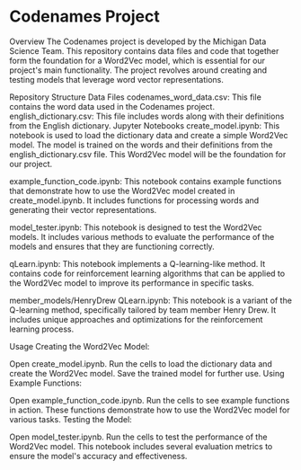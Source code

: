 # Codenames Project
Overview
The Codenames project is developed by the Michigan Data Science Team. This repository contains data files and code that together form the foundation for a Word2Vec model, which is essential for our project's main functionality. The project revolves around creating and testing models that leverage word vector representations.

Repository Structure
Data Files
codenames_word_data.csv: This file contains the word data used in the Codenames project.
english_dictionary.csv: This file includes words along with their definitions from the English dictionary.
Jupyter Notebooks
create_model.ipynb: This notebook is used to load the dictionary data and create a simple Word2Vec model. The model is trained on the words and their definitions from the english_dictionary.csv file. This Word2Vec model will be the foundation for our project.

example_function_code.ipynb: This notebook contains example functions that demonstrate how to use the Word2Vec model created in create_model.ipynb. It includes functions for processing words and generating their vector representations.

model_tester.ipynb: This notebook is designed to test the Word2Vec models. It includes various methods to evaluate the performance of the models and ensures that they are functioning correctly.

qLearn.ipynb: This notebook implements a Q-learning-like method. It contains code for reinforcement learning algorithms that can be applied to the Word2Vec model to improve its performance in specific tasks.

member_models/HenryDrew QLearn.ipynb: This notebook is a variant of the Q-learning method, specifically tailored by team member Henry Drew. It includes unique approaches and optimizations for the reinforcement learning process.

Usage
Creating the Word2Vec Model:

Open create_model.ipynb.
Run the cells to load the dictionary data and create the Word2Vec model.
Save the trained model for further use.
Using Example Functions:

Open example_function_code.ipynb.
Run the cells to see example functions in action. These functions demonstrate how to use the Word2Vec model for various tasks.
Testing the Model:

Open model_tester.ipynb.
Run the cells to test the performance of the Word2Vec model. This notebook includes several evaluation metrics to ensure the model's accuracy and effectiveness.
